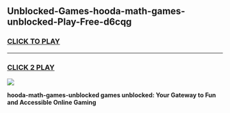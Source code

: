 
## Unblocked-Games-hooda-math-games-unblocked-Play-Free-d6cqg
<h3>
<a href="https://premium76.site?title=hooda-math-games-unblocked&ref=18A">CLICK TO PLAY</a></h3>
<hr>

<h3>
<a href="https://premium76.site?title=hooda-math-games-unblocked&ref=18A">CLICK 2 PLAY</a>
  
</h3>

<a href="https://premium76.site?title=hooda-math-games-unblocked&ref=18A"><img src="https://clearcache.store/games.png"></a>


**hooda-math-games-unblocked games unblocked: Your Gateway to Fun and Accessible Online Gaming**
